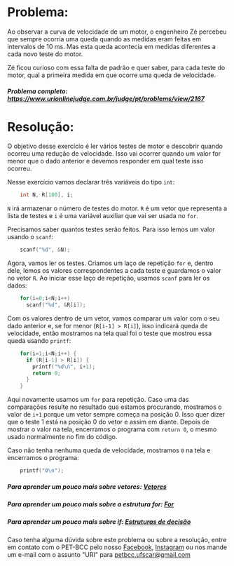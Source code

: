 # Problema:

Ao observar a curva de velocidade de um motor, o engenheiro Zé percebeu que sempre ocorria uma queda quando as medidas eram feitas em intervalos de 10 ms. Mas esta queda acontecia em medidas diferentes a cada novo teste do motor.

Zé ficou curioso com essa falta de padrão e quer saber, para cada teste do motor, qual a primeira medida em que ocorre uma queda de velocidade.

##### Problema completo: https://www.urionlinejudge.com.br/judge/pt/problems/view/2167

# Resolução:

O objetivo desse exercício é ler vários testes de motor e descobrir quando ocorreu uma redução de velocidade. Isso vai ocorrer quando um valor for menor que o dado anterior e devemos responder em qual teste isso ocorreu.

Nesse exercício vamos declarar três variáveis do tipo `int`:
```c
    int N, R[100], i;
```
`N` irá armazenar o número de testes do motor. `R` é um vetor que representa a lista de testes e `i` é uma variável auxiliar que vai ser usada no `for`.

Precisamos saber quantos testes serão feitos. Para isso lemos um valor usando o `scanf`:
```c
    scanf("%d", &N);
```
Agora, vamos ler os testes. Criamos um laço de repetição `for` e, dentro dele, lemos os valores correspondentes a cada teste e guardamos o valor no vetor `R`. Ao iniciar esse laço de repetição, usamos `scanf` para ler os dados:
```c
    for(i=0;i<N;i++)
      scanf("%d", &R[i]);
```
Com os valores dentro de um vetor, vamos comparar um valor com o seu dado anterior e, se for menor (`R[i-1] > R[i]`), isso indicará queda de velocidade, então mostramos na tela qual foi o teste que mostrou essa queda usando `printf`:
```c
    for(i=1;i<N;i++) {
      if (R[i-1] > R[i]) {
        printf("%d\n", i+1);
        return 0;
      }
    }
```
Aqui novamente usamos um `for` para repetição. Caso uma das comparações resulte no resultado que estamos procurando, mostramos o valor de `i+1` porque um vetor sempre começa na posição 0. Isso quer dizer que o teste 1 está na posição 0 do vetor e assim em diante. Depois de mostrar o valor na tela, encerramos o programa com `return 0`, o mesmo usado normalmente no fim do código.

Caso não tenha nenhuma queda de velocidade, mostramos `0` na tela e encerramos o programa:
```c
    printf("0\n");
```
##### Para aprender um pouco mais sobre vetores: [Vetores](http://linguagemc.com.br/vetores-ou-arrays-em-linguagem-c/)
##### Para aprender um pouco mais sobre a estrutura for: [For](http://linguagemc.com.br/a-estrutura-de-repeticao-for-em-c/)
##### Para aprender um pouco mais sobre if: [Estruturas de decisão](http://linguagemc.com.br/estrutura-de-decisao-if-em-linguagem-c/)

Caso tenha alguma dúvida sobre este problema ou sobre a resolução, entre em contato com o PET-BCC pelo nosso
[Facebook](https://www.facebook.com/petbcc/),
[Instagram](https://www.instagram.com/petbcc.ufscar/)
ou nos mande um e-mail com o assunto "URI" para  petbcc.ufscar@gmail.com
